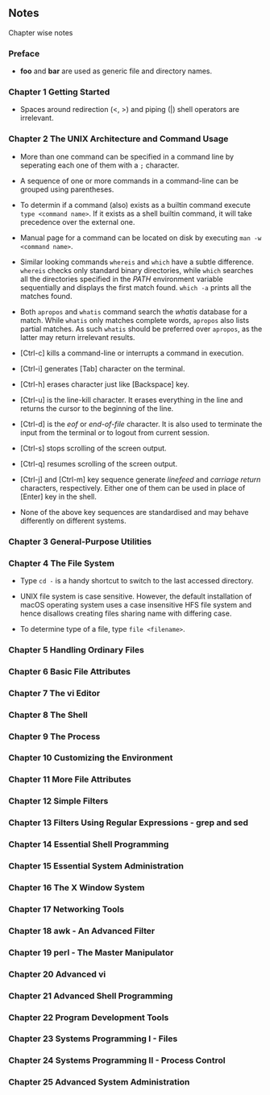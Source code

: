 ## Notes

Chapter wise notes


### Preface

- **foo** and **bar** are used as generic file and directory names.


### Chapter 1 Getting Started

- Spaces around redirection (<, >) and piping (|) shell operators are irrelevant.


### Chapter 2 The UNIX Architecture and Command Usage

- More than one command can be specified in a command line by seperating each one of them with a `;` character.

- A sequence of one or more commands in a command-line can be grouped using parentheses.

- To determin if a command (also) exists as a builtin command execute `type <command name>`. If it exists as a shell builtin command, it will take precedence over the external one.

- Manual page for a command can be located on disk by executing `man -w <command name>`.

- Similar looking commands `whereis` and `which` have a subtle difference. `whereis` checks only standard binary directories, while `which` searches all the directories specified in the _PATH_ environment variable sequentially and displays the first match found. `which -a` prints all the matches found.

- Both `apropos` and `whatis` command search the _whatis_ database for a match. While `whatis` only matches complete words, `apropos` also lists partial matches. As such `whatis` should be preferred over `apropos`, as the latter may return irrelevant results.

- [Ctrl-c] kills a command-line or interrupts a command in execution.

- [Ctrl-i] generates [Tab] character on the terminal.

- [Ctrl-h] erases character just like [Backspace] key.

- [Ctrl-u] is the line-kill character. It erases everything in the line and returns the cursor to the beginning of the line.

- [Ctrl-d] is the _eof_ or _end-of-file_ character. It is also used to terminate the input from the terminal or to logout from current session.

- [Ctrl-s] stops scrolling of the screen output.

- [Ctrl-q] resumes scrolling of the screen output.

- [Ctrl-j] and [Ctrl-m] key sequence generate _linefeed_ and _carriage return_ characters, respectively. Either one of them can be used in place of [Enter] key in the shell.

- None of the above key sequences are standardised and may behave differently on different systems.


### Chapter 3 General-Purpose Utilities


### Chapter 4 The File System

- Type `cd -` is a handy shortcut to switch to the last accessed directory.

- UNIX file system is case sensitive. However, the default installation of macOS operating system uses a case insensitive HFS file system and hence disallows creating files sharing name with differing case.

- To determine type of a file, type `file <filename>`.


### Chapter 5 Handling Ordinary Files


### Chapter 6 Basic File Attributes


### Chapter 7 The vi Editor


### Chapter 8 The Shell


### Chapter 9 The Process


### Chapter 10 Customizing the Environment


### Chapter 11 More File Attributes


### Chapter 12 Simple Filters


### Chapter 13 Filters Using Regular Expressions - grep and sed


### Chapter 14 Essential Shell Programming


### Chapter 15 Essential System Administration


### Chapter 16 The X Window System


### Chapter 17 Networking Tools


### Chapter 18 awk - An Advanced Filter


### Chapter 19 perl - The Master Manipulator


### Chapter 20 Advanced vi


### Chapter 21 Advanced Shell Programming


### Chapter 22 Program Development Tools


### Chapter 23 Systems Programming I - Files


### Chapter 24 Systems Programming II - Process Control


### Chapter 25 Advanced System Administration

